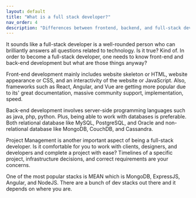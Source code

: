 ```yaml
---
layout: default
title: "What is a full stack developer?"
nav_order: 4
description: "Differences between frontend, backend, and full-stack developers."
---
```


It sounds like a full-stack developer is a well-rounded person who can brilliantly answers all questions related to technology. Is it true? Kind of. In order to become a full-stack developer, one needs to know front-end and back-end development but what are those things anyway?

Front-end development mainly includes website skeleton or HTML, website appearance or CSS, and an interactivity of the website or JavaScript. Also, frameworks such as React, Angular, and Vue are getting more popular due to its' great documentation, massive community support, implementation, speed.

Back-end development involves server-side programming languages such as java, php, python. Plus, being able to work with databases is preferable. Both relational database like MySQL, PostgreSQL, and Oracle and non-relational database like MongoDB, CouchDB, and Cassandra.

Project Management is another important aspect of being a full-stack developer. Is it comfortable for you to work with clients, designers, and developers and complete a project with ease? Timelines of a specific project, infrastructure decisions, and correct requirements are your concerns.

One of the most popular stacks is MEAN which is MongoDB, ExpressJS, Angular, and NodeJS. There are a bunch of dev stacks out there and it depends on where you are.